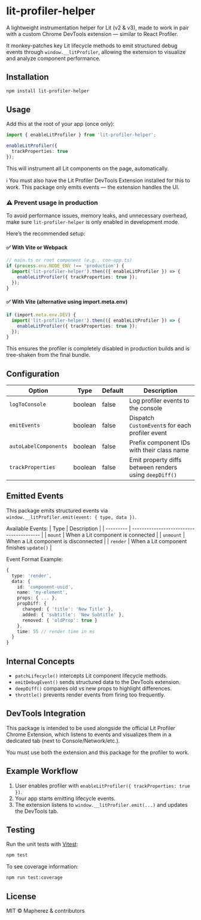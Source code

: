 # lit-profiler-helper

A lightweight instrumentation helper for Lit (v2 & v3), made to work in pair with a custom Chrome DevTools extension — similar to React Profiler.

It monkey-patches key Lit lifecycle methods to emit structured debug events through `window.__litProfiler`, allowing the extension to visualize and analyze component performance.

## Installation
```bash
npm install lit-profiler-helper
```

## Usage
Add this at the root of your app (once only):
```ts
import { enableLitProfiler } from 'lit-profiler-helper';

enableLitProfiler({
  trackProperties: true
});
```

This will instrument all Lit components on the page, automatically.

ℹ️ You must also have the Lit Profiler DevTools Extension installed for this to work. This package only emits events — the extension handles the UI.

### ⚠️ Prevent usage in production
To avoid performance issues, memory leaks, and unnecessary overhead, make sure `lit-profiler-helper` is only enabled in development mode.

Here’s the recommended setup:

#### ✅ With Vite or Webpack
```ts
// main.ts or root component (e.g., con-app.ts)
if (process.env.NODE_ENV !== 'production') {
  import('lit-profiler-helper').then(({ enableLitProfiler }) => {
    enableLitProfiler({ trackProperties: true });
  });
}
```

#### ✅ With Vite (alternative using import.meta.env)
```ts
if (import.meta.env.DEV) {
  import('lit-profiler-helper').then(({ enableLitProfiler }) => {
    enableLitProfiler({ trackProperties: true });
  });
}
```

This ensures the profiler is completely disabled in production builds and is tree-shaken from the final bundle.


## Configuration
| Option                 | Type    | Default | Description |
| ---------------------- | ------- | ------- | --------------------------------------------------------------- |
| `logToConsole`         | boolean | false   | Log profiler events to the console |
| `emitEvents`           | boolean | false   | Dispatch `CustomEvent`s for each profiler event |
| `autoLabelComponents`  | boolean | false   | Prefix component IDs with their class name |
| `trackProperties`      | boolean | false   | Emit property diffs between renders using `deepDiff()` |

## Emitted Events
This package emits structured events via `window.__litProfiler.emit(event: { type, data })`.

Available Events:
| Type      | Description                              |
| --------- | ---------------------------------------- |
| `mount`   | When a Lit component is connected        |
| `unmount` | When a Lit component is disconnected     |
| `render`  | When a Lit component finishes `update()` |

Event Format Example:
```ts
{
  type: 'render',
  data: {
    id: 'component-uuid',
    name: 'my-element',
    props: { ... },
    propDiff: {
      changed: { 'title': 'New Title' },
      added: { 'subtitle': 'New Subtitle' },
      removed: { 'oldProp': true }
    },
    time: 55 // render time in ms
  }
}
```

## Internal Concepts
- `patchLifecycle()` intercepts Lit component lifecycle methods.
- `emitDebugEvent()` sends structured data to the DevTools extension.
- `deepDiff()` compares old vs new props to highlight differences.
- `throttle()` prevents render events from firing too frequently.

## DevTools Integration
This package is intended to be used alongside the official Lit Profiler Chrome Extension, which listens to events and visualizes them in a dedicated tab (next to Console/Network/etc.).

You must use both the extension and this package for the profiler to work. 

## Example Workflow
1. User enables profiler with `enableLitProfiler({ trackProperties: true })`.
2. Your app starts emitting lifecycle events.
3. The extension listens to `window.__litProfiler.emit(...)` and updates the DevTools tab.

## Testing
Run the unit tests with [Vitest](https://vitest.dev/):
```bash
npm test
```
To see coverage information:
```bash
npm run test:coverage
```

## License
MIT © Mapherez & contributors
